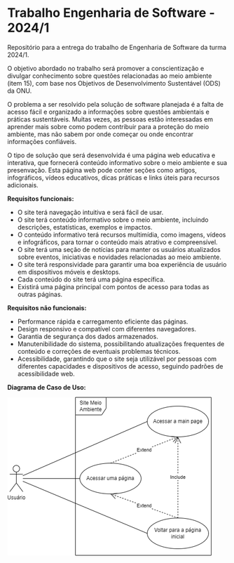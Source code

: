 # Trabalho Engenharia de Software - 2024/1
Repositório para a entrega do trabalho de Engenharia de Software da turma 2024/1.

O objetivo abordado no trabalho será promover a conscientização e divulgar conhecimento sobre questões relacionadas ao meio ambiente (item 15), com base nos Objetivos de Desenvolvimento Sustentável (ODS) da ONU.

O problema a ser resolvido pela solução de software planejada é a falta de acesso fácil e organizado a informações sobre questões ambientais e práticas sustentáveis. Muitas vezes, as pessoas estão interessadas em aprender mais sobre como podem contribuir para a proteção do meio ambiente, mas não sabem por onde começar ou onde encontrar informações confiáveis.

O tipo de solução que será desenvolvida é uma página web educativa e interativa, que fornecerá conteúdo informativo sobre o meio ambiente e sua presenvação. Esta página web pode conter seções como artigos, infográficos, vídeos educativos, dicas práticas e links úteis para recursos adicionais.

**Requisitos funcionais:**

* O site terá navegação intuitiva e será fácil de usar.
* O site terá conteúdo informativo sobre o meio ambiente, incluindo descrições, estatísticas, exemplos e impactos.
* O conteúdo informativo terá recursos multimídia, como imagens, vídeos e infográficos, para tornar o conteúdo mais atrativo e compreensível.
* O site terá uma seção de notícias para manter os usuários atualizados sobre eventos, iniciativas e novidades relacionadas ao meio ambiente.
* O site terá responsividade para garantir uma boa experiência de usuário em dispositivos móveis e desktops.
* Cada conteúdo do site terá uma página específica.
* Existirá uma página principal com pontos de acesso para todas as outras páginas.

**Requisitos não funcionais:**

* Performance rápida e carregamento eficiente das páginas.
* Design responsivo e compatível com diferentes navegadores.
* Garantia de segurança dos dados armazenados.
* Manutenibilidade do sistema, possibilitando atualizações frequentes de conteúdo e correções de eventuais problemas técnicos.
* Acessibilidade, garantindo que o site seja utilizável por pessoas com diferentes capacidades e dispositivos de acesso, seguindo padrões de acessibilidade web.

**Diagrama de Caso de Uso:**

![Caso de Uso](https://github.com/CristianSena17/TrabalhoEngSW/blob/main/Docs/Caso%20de%20Uso.png?raw=true)
